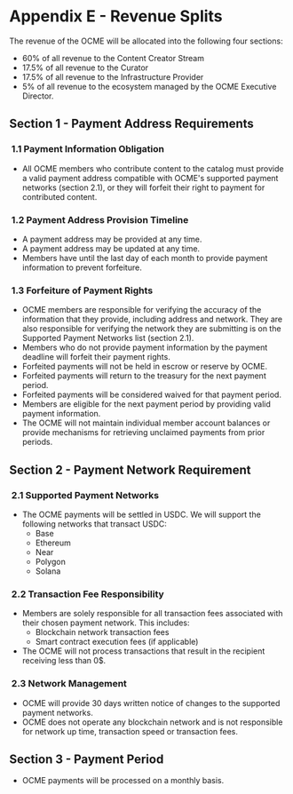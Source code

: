 # Appendix E - Revenue Splits

The revenue of the OCME will be allocated into the following four sections:

- 60% of all revenue to the Content Creator Stream
- 17.5% of all revenue to the Curator
- 17.5% of all revenue to the Infrastructure Provider
- 5% of all revenue to the ecosystem managed by the OCME Executive Director.

## Section 1 - Payment Address Requirements

###  1.1 Payment Information Obligation

- All OCME members who contribute content to the catalog must provide a valid payment address compatible with OCME's supported payment networks (section 2.1), or they will forfeit their right to payment for contributed content.

###  1.2 Payment Address Provision Timeline

- A payment address may be provided at any time.
- A payment address may be updated at any time.
- Members have until the last day of each month to provide payment information to prevent forfeiture.

###  1.3 Forfeiture of Payment Rights

- OCME members are responsible for verifying the accuracy of the information that they provide, including address and network. They are also responsible for verifying the network they are submitting is on the Supported Payment Networks list (section 2.1).
- Members who do not provide payment information by the payment deadline will forfeit their payment rights.
- Forfeited payments will not be held in escrow or reserve by OCME.
- Forfeited payments will return to the treasury for the next payment period.
- Forfeited payments will be considered waived for that payment period.
- Members are eligible for the next payment period by providing valid payment information.
- The OCME will not maintain individual member account balances or provide mechanisms for retrieving unclaimed payments from prior periods.

## Section 2 - Payment Network Requirement

###  2.1 Supported Payment Networks

- The OCME payments will be settled in USDC. We will support the following networks that transact USDC:
  - Base
  - Ethereum
  - Near
  - Polygon
  - Solana

###  2.2 Transaction Fee Responsibility

- Members are solely responsible for all transaction fees associated with their chosen payment network. This includes:
  - Blockchain network transaction fees
  - Smart contract execution fees (if applicable)
- The OCME will not process transactions that result in the recipient receiving less than 0$.

###  2.3 Network Management

- OCME will provide 30 days written notice of changes to the supported payment networks.
- OCME does not operate any blockchain network and is not responsible for network up time, transaction speed or transaction fees.

## Section 3 - Payment Period

- OCME payments will be processed on a monthly basis.
